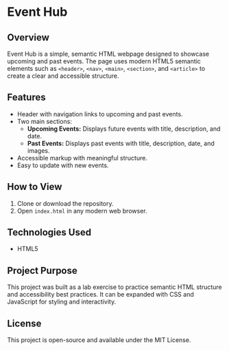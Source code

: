 # Event Hub

## Overview
Event Hub is a simple, semantic HTML webpage designed to showcase upcoming and past events. The page uses modern HTML5 semantic elements such as `<header>`, `<nav>`, `<main>`, `<section>`, and `<article>` to create a clear and accessible structure.

## Features
- Header with navigation links to upcoming and past events.
- Two main sections:
  - **Upcoming Events:** Displays future events with title, description, and date.
  - **Past Events:** Displays past events with title, description, date, and images.
- Accessible markup with meaningful structure.
- Easy to update with new events.

## How to View
1. Clone or download the repository.
2. Open `index.html` in any modern web browser.

## Technologies Used
- HTML5

## Project Purpose
This project was built as a lab exercise to practice semantic HTML structure and accessibility best practices. It can be expanded with CSS and JavaScript for styling and interactivity.


## License
This project is open-source and available under the MIT License.
